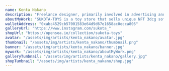 ```yaml
---
name: Kenta Nakano
description: "Freelance designer, primarily involved in advertising and Corporate Identity design, as well as 3D productions as a 3DCG artist."
aboutMyWork: "SUKOTA-TOYS is a toy store that sells unique NFT 3dcg sofvi."
walletAddress: "0xabc4529cb57001583e64d9d67e1658ac0ecca805"
galleryUrl: "https://www.instagram.com/sukota_"
shopUrl: "https://opensea.io/collection/sukota-toys"
avatar: "/assets/img/artists/kenta_nakano/avatar.jpg"
thumbnail: "/assets/img/artists/kenta_nakano/thumbnail.png"
banner: "/assets/img/artists/kenta_nakano/banner.jpg"
mywork: "/assets/img/artists/kenta_nakano/aboutMyWork.png"
galleryTumbnail: "/assets/img/artists/kenta_nakano/gallery.jpg"
shopTumbnail: "/assets/img/artists/kenta_nakano/shop.jpg"
---
```

